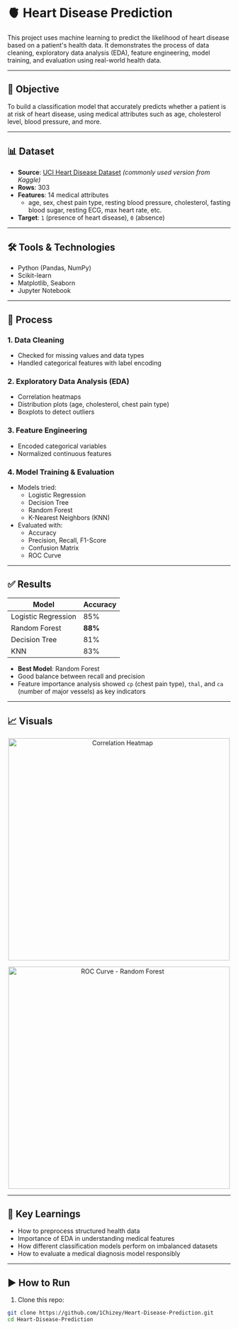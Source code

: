 # 🫀 Heart Disease Prediction

This project uses machine learning to predict the likelihood of heart disease based on a patient's health data. It demonstrates the process of data cleaning, exploratory data analysis (EDA), feature engineering, model training, and evaluation using real-world health data.

---

## 📌 Objective

To build a classification model that accurately predicts whether a patient is at risk of heart disease, using medical attributes such as age, cholesterol level, blood pressure, and more.

---

## 📊 Dataset

- **Source**: [UCI Heart Disease Dataset](https://archive.ics.uci.edu/ml/datasets/heart+Disease) *(commonly used version from Kaggle)*
- **Rows**: 303
- **Features**: 14 medical attributes
  - age, sex, chest pain type, resting blood pressure, cholesterol, fasting blood sugar, resting ECG, max heart rate, etc.
- **Target**: `1` (presence of heart disease), `0` (absence)

---

## 🛠️ Tools & Technologies

- Python (Pandas, NumPy)
- Scikit-learn
- Matplotlib, Seaborn
- Jupyter Notebook

---

## 🧹 Process

### 1. Data Cleaning
- Checked for missing values and data types
- Handled categorical features with label encoding

### 2. Exploratory Data Analysis (EDA)
- Correlation heatmaps
- Distribution plots (age, cholesterol, chest pain type)
- Boxplots to detect outliers

### 3. Feature Engineering
- Encoded categorical variables
- Normalized continuous features

### 4. Model Training & Evaluation
- Models tried:
  - Logistic Regression
  - Decision Tree
  - Random Forest
  - K-Nearest Neighbors (KNN)
- Evaluated with:
  - Accuracy
  - Precision, Recall, F1-Score
  - Confusion Matrix
  - ROC Curve

---

## ✅ Results

| Model | Accuracy |
|-------|----------|
| Logistic Regression | 85% |
| Random Forest | **88%** |
| Decision Tree | 81% |
| KNN | 83% |

- **Best Model**: Random Forest
- Good balance between recall and precision
- Feature importance analysis showed `cp` (chest pain type), `thal`, and `ca` (number of major vessels) as key indicators

---

## 📈 Visuals

<p align="center">
  <img src="images/heart_corr_heatmap.png" alt="Correlation Heatmap" width="500"/>
</p>

<p align="center">
  <img src="images/roc_curve_rf.png" alt="ROC Curve - Random Forest" width="500"/>
</p>

---

## 📌 Key Learnings

- How to preprocess structured health data
- Importance of EDA in understanding medical features
- How different classification models perform on imbalanced datasets
- How to evaluate a medical diagnosis model responsibly

---

## ▶️ How to Run

1. Clone this repo:
```bash
git clone https://github.com/1Chizey/Heart-Disease-Prediction.git
cd Heart-Disease-Prediction
